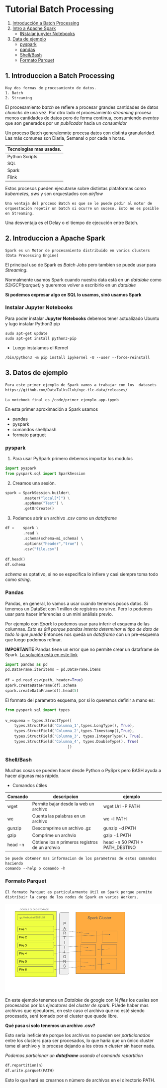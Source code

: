 # Tutorial Batch Processing

1. [Introducción a Batch Processing](#1.-Introduccion-a-batch-processing)
2. [Intro a Apache Spark](#2.-introduccion-a-apache-spark)
    - [INstalar jupyter Notebooks](#.-instalar-jupyter-notebooks)
3. [Data de ejemplo](#3.-datos-de-ejemplo)
    - [pyspark](#.-pyspark)
    - [pandas](#.-pandas)
    - [Shell/Bash](#.-shell/bash)
    - [Formato Parquet](#.-formato-parquet)



## 1. Introduccion a Batch Processing

```
Hay dos formas de procesamiento de datos.
1. Batch
2. Streaming
```

El procesamiento _batch_ se refiere a procesar grandes cantidades de datos _chuncks_ de una vez.
Por otro lado el procesamiento _streaming_ procesa menos cantidades de datos pero de forma continua, consumiendo _eventos_ que son generados por un _publicador_ hacia un _consumidor_

Un proceso Batch generalemnte procesa datos con distinta granularidad. Las más comunes son Diaria, Semanal o por cada n horas.


|Tecnologias mas usadas.|
|-----------------------|
|Python Scripts|
|SQL|
|Spark|
|Flink|

Estos procesos pueden ejecutarse sobre distintas plataformas como _kubernetes_, _aws_ y son orquestados con _airflow_

```
Una ventaja del proceso Batch es que se le puede pedir al motor de orquestación repetir un batch si ocurre un suceso. Esto no es posible en Streaming.
```

Una desventaja es el Delay o el tiempo de ejecución entre Batch.



## 2. Introduccion a Apache Spark

```
Spark es un Motor de procesamiento distribuido en varios clusters (Data Processing Engine)
```

El principal uso de Spark es _Batch Jobs_ pero tambien se puede usar para _Streaming_.

Normalmente usamos Spark cuando nuestra data está en un _datalake_ como _S3/GCP(parquet)_ y queremos volver a escribirlo en un _datalake_


**Si podemos expresar algo en SQL lo usamos, sinó usamos Spark**

### Instalar Jupyter Notebooks

Para poder instalar __Jupyter Notebooks__ debemos tener actualizado Ubuntu y lugo instalar Python3 pip

```shell
sudo apt-get update
sudo apt-get install python3-pip
```
+ Luego instalamos el Kernel

```shell
/bin/python3 -m pip install ipykernel -U --user --force-reinstall
```

## 3. Datos de ejemplo

```
Para este primer ejemplo de Spark vamos a trabajar con los  datasets
https://github.com/DataTalksClub/nyc-tlc-data/releases/

La notebook final es /code/primer_ejemplo_app.ipynb
```

En esta primer aproximación a Spark usamos 
+ pandas
+ pyspark
+ comandos shell/bash
+ formato parquet

### pyspark

1. Para usar PySpark primero debemos importar los modulos

```python
import pyspark
from pyspark.sql import SparkSession
```
2. Creamos una sesión.

```python
spark = SparkSession.builder\
        .master("local[*]") \
        .appName("Test") \
        .getOrCreate()
```

3. Podemos abrir un archivo .csv como un _dataframe_

```python
df =    spark \
        .read \
        .schema(schema=mi_schema) \ 
        .options("header","true") \
        .csv("file.csv")

df.head()
df.schema    
```

_schema_ es optativo, si no se especifica lo infiere y casi siempre toma todo como _string_.


### Pandas

Pandas, en general, lo vamos a usar cuando tenemos pocos datos. Si tenemos un DataSet con 1 millon de registros no sirve.
Pero lo podemos usar para hacer inferencias o un mini análisis previo.

Por ejemplo con _Spark_ lo podemos usar para inferir el esquema de las columnas. _Esto es útil porque pandas intenta determinar el tipo de dato de todo lo que pueda_ Entonces nos queda un _dataframe_ con un pre-esquema que luego podemos refinar.

__IMPORTANTE__ Pandas tiene un error que no permite crear un dataframe de Spark.
[La solución está en este link](https://stackoverflow.com/questions/75926636/databricks-issue-while-creating-spark-data-frame-from-pandas)


```python
import pandas as pd
pd.DataFrame.iteritems = pd.DataFrame.items

df = pd.read_csv(path, header=True)
spark.createDataFrame(df).schema
spark.createDataFrame(df).head(5)
```

El formato del parametro esquema, por si lo queremos definir a mano es:

```python
from pyspark.sql import types

v_esquema = types.StructType([
    types.StructField('Columna_1',types.LongType(), True),
    types.StructField('Columna_2',types.Timestamp(),True),
    types.StructField('Columna_3', types.IntegerType(), True),
    types.StructField('Columna_4', types.DoubleType(), True)
                            ])
```
### Shell/Bash

Muchas cosas se pueden hacer desde Python o PySprk pero BASH ayuda a hacer algunas mas rápido.

+ Comandos útiles

|Comando|descripcion|ejemplo|
|-------|-----------|-------|
|wget|Permite bajar desde la web un archivo|wget Url -P PATH|
|wc|Cuenta las palabras en un archivo|wc -l PATH|
|gunzip|Descomprime un archivo .gz|gunzip -d PATH|
|gzip|Comprime un archvio|gzip -1 PATH|
|head -n|Obtiene los n primeros registros de un archvio|head -n 50 PATH > PATH_DESTINO|


```
Se puede obtener mas informacion de los parametros de estos comandos haciendo 
comando --help o comando -h
```


### Formato Parquet

```
El formato Parquet es particularmente útil en Spark porque permite distribuir la carga de los nodos de Spark en varios Workers.
```

![Ilustracion ejecutores](./img/clusters-spark.png)

En este ejemplo tenemos un _Datalake_ de google con N _files_ los cuales son procesados por los _ejecutores_ del _cluster de spark_.
PUede haber mas archivos que ejecutores, en este caso el archivo que no esté siendo procesado, será tomado por el cluster que quede libre.

__Qué pasa si solo tenemos un archivo .csv?__

Esto sería ineficiente porque los archivos no pueden ser _particionados_ entre los clusters para ser procesados, lo que haría que un único cluster tome el archivo y lo procese dejando a los otros _n cluster_ sin hacer nada.

_Podemos particionar un __dataframe__ usando el comando _repartition__ 

```python
df.repartition(n)
df.write.parquet(PATH)
```

Esto lo que hará es crearnos n número de archivos en el directorio PATH.
